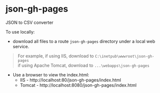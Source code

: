 # json-gh-pages
JSON to CSV converter

To use locally:

- download all files to a route `json-gh-pages` directory under a local web service.

> For example, if using IIS, download to `C:\inetpub\wwwroot\json-gh-pages` <br>
> if using Apache Tomcat, download to `...\webapps\json-gh-pages`

- Use a browser to view the index.html: 
  - IIS - http://localhost:80/json-gh-pages/index.html
  - Tomcat - http://localhost:8080/json-gh-pages/index.html



